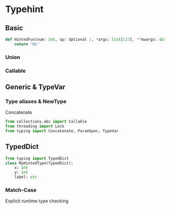 # Typehint

## Basic

```python
def HintedFun(num: int, op: Optional /, *args: list[123], **kwargs: dict) -> str:
    return "Hi"
```
### Union
### Callable

## Generic & TypeVar

### Type aliases & NewType

Concatenate

```python
from collections.abc import Callable
from threading import Lock
from typing import Concatenate, ParamSpec, TypeVar
```

## TypedDict

```python
from typing import TypedDict
class MyHintedType(TypedDict):
    x: int
    y: int
    label: str
```

### Match-Case
Explicit runtime type checking

